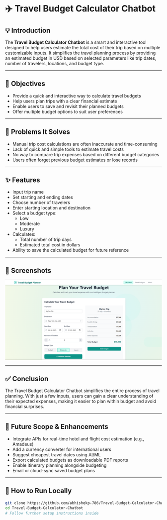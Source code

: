 # ✈️ Travel Budget Calculator Chatbot

## 💡 Introduction
The **Travel Budget Calculator Chatbot** is a smart and interactive tool designed to help users estimate the total cost of their trip based on multiple customizable inputs. It simplifies the travel planning process by providing an estimated budget in USD based on selected parameters like trip dates, number of travelers, locations, and budget type.

---

## 🎯 Objectives
- Provide a quick and interactive way to calculate travel budgets
- Help users plan trips with a clear financial estimate
- Enable users to save and revisit their planned budgets
- Offer multiple budget options to suit user preferences

---

## 🚧 Problems It Solves
- Manual trip cost calculations are often inaccurate and time-consuming
- Lack of quick and simple tools to estimate travel costs
- No way to compare trip expenses based on different budget categories
- Users often forget previous budget estimates or lose records

---

## ✨ Features
- Input trip name
- Set starting and ending dates
- Choose number of travelers
- Enter starting location and destination
- Select a budget type:
  - Low
  - Moderate
  - Luxury
- Calculates:
  - Total number of trip days
  - Estimated total cost in dollars
- Ability to save the calculated budget for future reference

---

## 📸 Screenshots
![image_alt](https://github.com/abhishekp-786/Travel-Budget-Calculator-Chatbot/blob/main/Screenshot%202025-04-24%20194605.png)

---

## ✅ Conclusion
The Travel Budget Calculator Chatbot simplifies the entire process of travel planning. With just a few inputs, users can gain a clear understanding of their expected expenses, making it easier to plan within budget and avoid financial surprises.

---

## 🚀 Future Scope & Enhancements
- Integrate APIs for real-time hotel and flight cost estimation (e.g., Amadeus)
- Add a currency converter for international users
- Suggest cheapest travel dates using AI/ML
- Export calculated budgets as downloadable PDF reports
- Enable itinerary planning alongside budgeting
- Email or cloud-sync saved budget plans

---

## 📁 How to Run Locally
```bash
git clone https://github.com/abhishekp-786/Travel-Budget-Calculator-Chatbot.git
cd Travel-Budget-Calculator-Chatbot
# Follow further setup instructions inside
